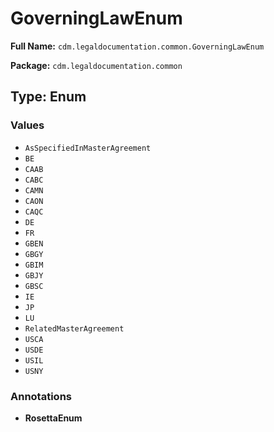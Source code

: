 # GoverningLawEnum

**Full Name:** `cdm.legaldocumentation.common.GoverningLawEnum`

**Package:** `cdm.legaldocumentation.common`

## Type: Enum

### Values

- `AsSpecifiedInMasterAgreement`
- `BE`
- `CAAB`
- `CABC`
- `CAMN`
- `CAON`
- `CAQC`
- `DE`
- `FR`
- `GBEN`
- `GBGY`
- `GBIM`
- `GBJY`
- `GBSC`
- `IE`
- `JP`
- `LU`
- `RelatedMasterAgreement`
- `USCA`
- `USDE`
- `USIL`
- `USNY`
### Annotations

- **RosettaEnum**

